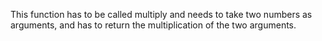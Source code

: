 This function has to be called multiply and needs to take two numbers as arguments, and has to return the multiplication of the two arguments.
